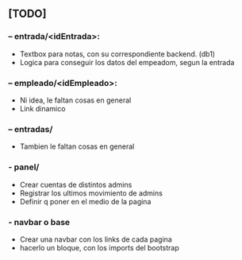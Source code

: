 ## [TODO]


### – entrada/\<idEntrada>:

- Textbox para notas, con su correspondiente backend. (db1)
- Logica para conseguir los datos del empeadom, segun la entrada

### – empleado/\<idEmpleado>:

- Ni idea, le faltan cosas en general
- Link dinamico

### – entradas/

- Tambien le faltan cosas en general

### - panel/

- Crear cuentas de distintos admins
- Registrar los ultimos movimiento de admins
- Definir q poner en el medio de la pagina


### - navbar o base

- Crear una navbar con los links de cada pagina
- hacerlo un bloque, con los imports del bootstrap


